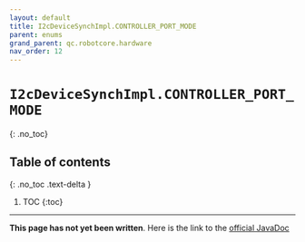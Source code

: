 ```yaml
---
layout: default
title: I2cDeviceSynchImpl.CONTROLLER_PORT_MODE
parent: enums
grand_parent: qc.robotcore.hardware
nav_order: 12
---
```

# `I2cDeviceSynchImpl.CONTROLLER_PORT_MODE`
{: .no_toc}

## Table of contents
{: .no_toc .text-delta }

1. TOC
{:toc}
---
**This page has not yet been written**. Here is the link to the [official JavaDoc](https://ftctechnh.github.io/ftc_app/doc/javadoc/com/qualcomm/robotcore/hardware/I2cDeviceSynchImpl.CONTROLLER_PORT_MODE.html)
        